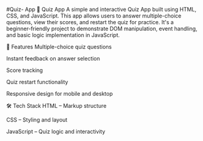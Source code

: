 #Quiz- App
🎯 Quiz App
A simple and interactive Quiz App built using HTML, CSS, and JavaScript. This app allows users to answer multiple-choice questions, view their scores, and restart the quiz for practice. It's a beginner-friendly project to demonstrate DOM manipulation, event handling, and basic logic implementation in JavaScript.

🚀 Features
Multiple-choice quiz questions

Instant feedback on answer selection

Score tracking

Quiz restart functionality

Responsive design for mobile and desktop

🛠️ Tech Stack
HTML – Markup structure

CSS – Styling and layout

JavaScript – Quiz logic and interactivity
